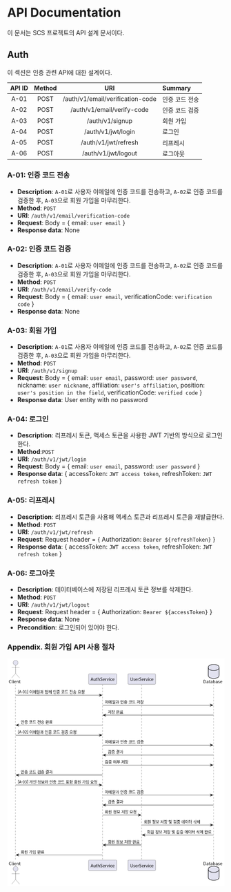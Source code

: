 # API Documentation

이 문서는 SCS 프로젝트의 API 설계 문서이다.

## Auth

이 섹션은 인증 관련 API에 대한 설계이다.

| API ID | Method | URI | Summary |
| :--: | :--: | :--: | :-- |
| A-01 | POST | /auth/v1/email/verification-code | 인증 코드 전송 |
| A-02 | POST | /auth/v1/email/verify-code | 인증 코드 검증 |
| A-03 | POST | /auth/v1/signup | 회원 가입 |
| A-04 | POST | /auth/v1/jwt/login | 로그인 |
| A-05 | POST | /auth/v1/jwt/refresh | 리프레시 |
| A-06 | POST | /auth/v1/jwt/logout | 로그아웃 |

### A-01: 인증 코드 전송

- **Description**: `A-01`로 사용자 이메일에 인증 코드를 전송하고, `A-02`로 인증 코드를 검증한 후, `A-03`으로 회원 가입을 마무리한다.
- **Method**: `POST`
- **URI**: `/auth/v1/email/verification-code`
- **Request**: Body = { email: `user email` }
- **Response data**: None

### A-02: 인증 코드 검증

- **Description**: `A-01`로 사용자 이메일에 인증 코드를 전송하고, `A-02`로 인증 코드를 검증한 후, `A-03`으로 회원 가입을 마무리한다.
- **Method**: `POST`
- **URI**: `/auth/v1/email/verify-code`
- **Request**: Body = { email: `user email`, verificationCode: `verification code` }
- **Response data**: None

### A-03: 회원 가입

- **Description**: `A-01`로 사용자 이메일에 인증 코드를 전송하고, `A-02`로 인증 코드를 검증한 후, `A-03`으로 회원 가입을 마무리한다.
- **Method**: `POST`
- **URI**: `/auth/v1/signup`
- **Request**: Body = { email: `user email`, password: `user password`, nickname: `user nickname`, affiliation: `user's affiliation`, position: `user's position in the field`, verificationCode: `verified code` }
- **Response data**: User entity with no password

### A-04: 로그인

- **Description**: 리프레시 토큰, 액세스 토큰을 사용한 JWT 기반의 방식으로 로그인한다.
- **Method**:`POST`
- **URI**: `/auth/v1/jwt/login`
- **Request**: Body = { email: `user email`, password: `user password` }
- **Response data**: { accessToken: `JWT access token`, refreshToken: `JWT refresh token` }

### A-05: 리프레시

- **Description**: 리프레시 토큰을 사용해 액세스 토큰과 리프레시 토큰을 재발급한다.
- **Method**: `POST`
- **URI**: `/auth/v1/jwt/refresh`
- **Request**: Request header = { Authorization: `Bearer ${refreshToken}` }
- **Response data**: { accessToken: `JWT access token`, refreshToken: `JWT refresh token` }

### A-06: 로그아웃

- **Description**: 데이터베이스에 저장된 리프레시 토큰 정보를 삭제한다.
- **Method**: `POST`
- **URI**: `/auth/v1/jwt/logout`
- **Request**: Request header = { Authorization: `Bearer ${accessToken}` }
- **Response data**: None
- **Precondition**: 로그인되어 있어야 한다.

### Appendix. 회원 가입 API 사용 절차

![Sequence diagram for vefirication](UML/verification.png)